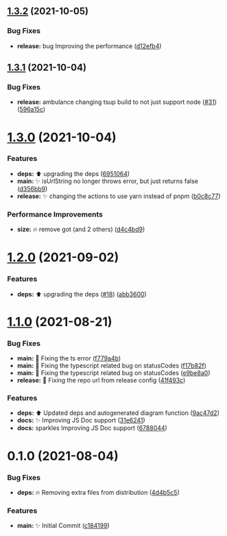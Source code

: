 ## [1.3.2](https://github.com/Unbuttun/is-url-online/compare/v1.3.1...v1.3.2) (2021-10-05)


### Bug Fixes

* **release:** bug Improving the performance ([d12efb4](https://github.com/Unbuttun/is-url-online/commit/d12efb480d85a317f2595f32d4a1c1d67164632d))

## [1.3.1](https://github.com/Unbuttun/is-url-online/compare/v1.3.0...v1.3.1) (2021-10-04)


### Bug Fixes

* **release:** ambulance changing tsup build to not just support node ([#31](https://github.com/Unbuttun/is-url-online/issues/31)) ([596a15c](https://github.com/Unbuttun/is-url-online/commit/596a15c3800050dff19951fe576d5706a30b4f22))

# [1.3.0](https://github.com/Unbuttun/is-url-online/compare/v1.2.0...v1.3.0) (2021-10-04)

### Features

- **deps:** ⬆️ upgrading the deps ([6951064](https://github.com/Unbuttun/is-url-online/commit/6951064db8f94179d9dbe13f07fcfcb8d81d263d))
- **main:** ✨ isUrlString no longer throws error, but just returns false ([d356bb9](https://github.com/Unbuttun/is-url-online/commit/d356bb981686c579699711d939728fe9f9b2c0ad))
- **release:** ✨ changing the actions to use yarn instead of pnpm ([b0c8c77](https://github.com/Unbuttun/is-url-online/commit/b0c8c77d72005046f7f98a25c9e781aea950fc83))

### Performance Improvements

- **size:** 🔥 remove got (and 2 others) ([d4c4bd9](https://github.com/Unbuttun/is-url-online/commit/d4c4bd98ea60c655947b5e84db0aa9d7ce3896f5))

# [1.2.0](https://github.com/Unbuttun/is-url-online/compare/v1.1.0...v1.2.0) (2021-09-02)

### Features

- **deps:** ⬆️ upgrading the deps ([#18](https://github.com/Unbuttun/is-url-online/issues/18)) ([abb3600](https://github.com/Unbuttun/is-url-online/commit/abb360001e787145c53767c96ffe009ffd063a98))

# [1.1.0](https://github.com/Unbuttun/is-url-online/compare/v1.0.3...v1.1.0) (2021-08-21)

### Bug Fixes

- **main:** 🐛 Fixing the ts error ([f779a4b](https://github.com/Unbuttun/is-url-online/commit/f779a4b0914136c00827ac8847f4edda34feddbf))
- **main:** 🐛 Fixing the typescript related bug on statusCodes ([f17b82f](https://github.com/Unbuttun/is-url-online/commit/f17b82f5bc3933d3437d7f28b0e2b487c6fd8daf))
- **main:** 🐛 Fixing the typescript related bug on statusCodes ([e9be8a0](https://github.com/Unbuttun/is-url-online/commit/e9be8a09c170af26ca3b1619b1608cc42d9b9420))
- **release:** 🐛 Fixing the repo url from release config ([41f493c](https://github.com/Unbuttun/is-url-online/commit/41f493c14123bebf33e354613c002663137cda04))

### Features

- **deps:** ⬆️ Updated deps and autogenerated diagram function ([9ac47d2](https://github.com/Unbuttun/is-url-online/commit/9ac47d2b65c922df26f0aa1b18d9cd5260dc41cf))
- **docs:** ✨ Improving JS Doc support ([31e6241](https://github.com/Unbuttun/is-url-online/commit/31e62414104fa2f83de1ab359218439b9cf6b869))
- **docs:** sparkles Improving JS Doc support ([6788044](https://github.com/Unbuttun/is-url-online/commit/6788044eef9b6a29b4d565a021c335dce9db7d16))

# 0.1.0 (2021-08-04)

### Bug Fixes

- **deps:** 🔥 Removing extra files from distribution ([4d4b5c5](https://github.com/Unbuttun/chinese-numbers-to-arabic/commit/4d4b5c5de072e80dab46718999da9caad234888b))

### Features

- **main:** ✨ Initial Commit ([c184199](https://github.com/Unbuttun/chinese-numbers-to-arabic/commit/c184199dfe2b442d0081dd95cf60f2e03baf1137))
